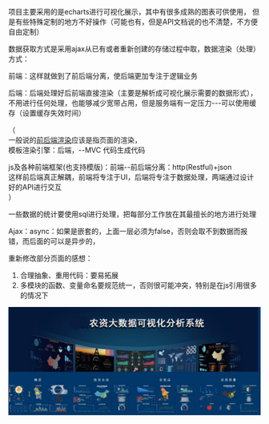 项目主要采用的是echarts进行可视化展示，其中有很多成熟的图表可供使用，
但是有些特殊定制的地方不好操作（可能也有，但是API文档说的也不清楚，不方便自由定制）

数据获取方式是采用ajax从已有或者重新创建的存储过程中取，数据渲染（处理）方式：

前端：这样就做到了前后端分离，使后端更加专注于逻辑业务

后端：后端处理好后前端直接渲染（主要是解析成可视化展示需要的数据形式），不用进行任何处理，也能够减少宽带占用，但是服务端有一定压力---可以使用缓存（设置缓存失效时间）

（  
一般说的[前后端渲染](https://blog.csdn.net/github_34219513/article/details/50831443 "link")应该是指页面的渲染，  
模板渲染引擎：后端，--MVC  代码生成代码

js及各种前端框架(也支持模版)：前端--前后端分离：http(Restful)+json  
这样前后端真正解耦，前端将专注于UI，后端将专注于数据处理，两端通过设计好的API进行交互  
）

一些数据的统计要使用sql进行处理，把每部分工作放在其最擅长的地方进行处理

Ajax：async：如果是嵌套的，上面一层必须为false，否则会取不到数据而报错，而后面的可以是异步的，


重新修改部分页面的感想：
1.	合理抽象、重用代码：要易拓展
2.	多模块的函数、变量命名要规范统一，否则很可能冲突，特别是在js引用很多的情况下

![image](https://github.com/yuanlongzeng/my-summary/blob/master/img/visual_index.jpg)
